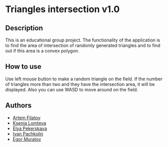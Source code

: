 # Triangles intersection v1.0

## Description
This is an educational group project.
The functionality of the application is to find the area of intersection of randomly generated triangles 
and to find out if this area is a convex polygon.

## How to use
Use left mouse button to make a random triangle on the field. If the number of triangles more than two 
and they have the intersection area, it will be displayed. Also you can use WASD to move around on the field.

## Authors
* [Artem Filatov](https://github.com/7embl4)
* [Ksenia Lomteva](https://github.com/lomticksu)
* [Elya Pekerskaya](https://github.com/aellieme)
* [Ivan Pachkolin](https://github.com/Ivan40002)
* [Egor Muratov](https://github.com/Callmeg0d)